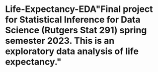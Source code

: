 # Life-Expectancy-EDA"Final project for Statistical Inference for Data Science (Rutgers Stat 291) spring semester 2023. This is an exploratory data analysis of life expectancy." 
